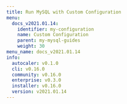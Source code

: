 ```yaml
---
title: Run MySQL with Custom Configuration
menu:
  docs_v2021.01.14:
    identifier: my-configuration
    name: Custom Configuration
    parent: my-mysql-guides
    weight: 30
menu_name: docs_v2021.01.14
info:
  autocaler: v0.1.0
  cli: v0.16.0
  community: v0.16.0
  enterprise: v0.3.0
  installer: v0.16.0
  version: v2021.01.14
---
```


